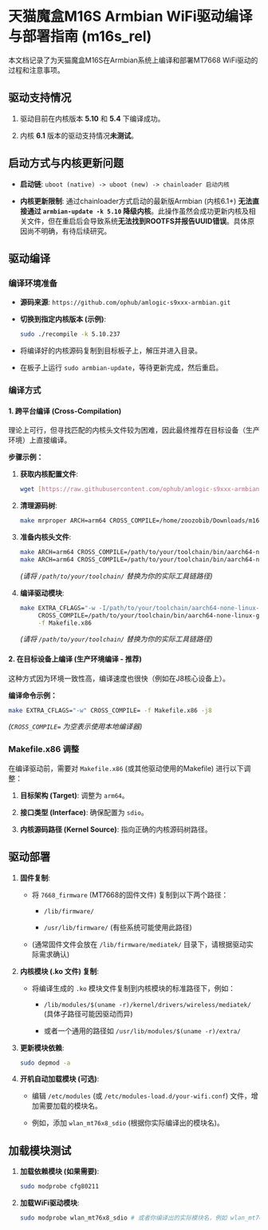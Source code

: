 # 天猫魔盒M16S Armbian WiFi驱动编译与部署指南 (m16s_rel)

本文档记录了为天猫魔盒M16S在Armbian系统上编译和部署MT7668 WiFi驱动的过程和注意事项。

## 驱动支持情况

1. 驱动目前在内核版本 **5.10** 和 **5.4** 下编译成功。

2. 内核 **6.1** 版本的驱动支持情况**未测试**。

## 启动方式与内核更新问题

* **启动链**: `uboot (native) -> uboot (new) -> chainloader 启动内核`

* **内核更新限制**: 通过chainloader方式启动的最新版Armbian (内核6.1+) **无法直接通过 `armbian-update -k 5.10` 降级内核**。此操作虽然会成功更新内核及相关文件，但在重启后会导致系统**无法找到ROOTFS并报告UUID错误**。具体原因尚不明确，有待后续研究。

## 驱动编译

### 编译环境准备

* **源码来源**: `https://github.com/ophub/amlogic-s9xxx-armbian.git`

* **切换到指定内核版本 (示例)**:

  ```bash
  sudo ./recompile -k 5.10.237
  ```

* 将编译好的内核源码复制到目标板子上，解压并进入目录。

* 在板子上运行 `sudo armbian-update`，等待更新完成，然后重启。

### 编译方式

#### 1. 跨平台编译 (Cross-Compilation)

理论上可行，但寻找匹配的内核头文件较为困难，因此最终推荐在目标设备（生产环境）上直接编译。

**步骤示例：**

1. **获取内核配置文件**:

   ```bash
   wget [https://raw.githubusercontent.com/ophub/amlogic-s9xxx-armbian/refs/heads/main/compile-kernel/tools/config/config-5.10](https://raw.githubusercontent.com/ophub/amlogic-s9xxx-armbian/refs/heads/main/compile-kernel/tools/config/config-5.10)
   ```

2. **清理源码树**:

   ```bash
   make mrproper ARCH=arm64 CROSS_COMPILE=/home/zoozobib/Downloads/m16s/arm-gnu-toolchain-13.3.rel1-x86_64-aarch64-none-linux-gnu/bin/aarch64-none-linux-gnu-
   ```

3. **准备内核头文件**:

   ```bash
   make ARCH=arm64 CROSS_COMPILE=/path/to/your/toolchain/bin/aarch64-none-linux-gnu- prepare -j8
   make ARCH=arm64 CROSS_COMPILE=/path/to/your/toolchain/bin/aarch64-none-linux-gnu- modules_prepare -j8
   ```

   *(请将 `/path/to/your/toolchain/` 替换为你的实际工具链路径)*

4. **编译驱动模块**:

   ```bash
   make EXTRA_CFLAGS="-w -I/path/to/your/toolchain/aarch64-none-linux-gnu/libc/usr/include/linux/" \
        CROSS_COMPILE=/path/to/your/toolchain/bin/aarch64-none-linux-gnu- \
        -f Makefile.x86
   ```

   *(请将 `/path/to/your/toolchain/` 替换为你的实际工具链路径)*

#### 2. 在目标设备上编译 (生产环境编译 - 推荐)

这种方式因为环境一致性高，编译速度也很快（例如在J8核心设备上）。

**编译命令示例：**

```bash
make EXTRA_CFLAGS="-w" CROSS_COMPILE= -f Makefile.x86 -j8
```

*(`CROSS_COMPILE=` 为空表示使用本地编译器)*

### Makefile.x86 调整

在编译驱动前，需要对 `Makefile.x86` (或其他驱动使用的Makefile) 进行以下调整：

1. **目标架构 (Target)**: 调整为 `arm64`。

2. **接口类型 (Interface)**: 确保配置为 `sdio`。

3. **内核源码路径 (Kernel Source)**: 指向正确的内核源码树路径。

## 驱动部署

1. **固件复制**:

   * 将 `7668_firmware` (MT7668的固件文件) 复制到以下两个路径：

     * `/lib/firmware/`

     * `/usr/lib/firmware/` (有些系统可能使用此路径)

   * (通常固件文件会放在 `/lib/firmware/mediatek/` 目录下，请根据驱动实际需求确认)

2. **内核模块 (.ko 文件) 复制**:

   * 将编译生成的 `.ko` 模块文件复制到内核模块的标准路径下，例如：

     * `/lib/modules/$(uname -r)/kernel/drivers/wireless/mediatek/` (具体子路径可能因驱动而异)

     * 或者一个通用的路径如 `/usr/lib/modules/$(uname -r)/extra/`

3. **更新模块依赖**:

   ```bash
   sudo depmod -a
   ```

4. **开机自动加载模块 (可选)**:

   * 编辑 `/etc/modules` (或 `/etc/modules-load.d/your-wifi.conf`) 文件，增加需要加载的模块名。

   * 例如，添加 `wlan_mt76x8_sdio` (根据你实际编译出的模块名)。

## 加载模块测试

1. **加载依赖模块 (如果需要)**:

   ```bash
   sudo modprobe cfg80211
   ```

2. **加载WiFi驱动模块**:

   ```bash
   sudo modprobe wlan_mt76x8_sdio # 或者你编译出的实际模块名，例如 wlan_mt76x8
   